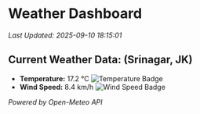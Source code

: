 
# Weather Dashboard

_Last Updated: 2025-09-10 18:15:01_

## Current Weather Data: (Srinagar, JK)
- **Temperature:** 17.2 °C ![Temperature Badge](https://img.shields.io/badge/Temperature-Low%20Temp-blue)
- **Wind Speed:** 8.4 km/h ![Wind Speed Badge](https://img.shields.io/badge/Wind%20Speed-Light%20Wind-blue)

*Powered by Open-Meteo API*
